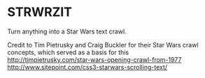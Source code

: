 STRWRZIT
==========
Turn anything into a Star Wars text crawl.

Credit to Tim Pietrusky and Craig Buckler for their Star Wars crawl concepts, which served as a basis for this<br />
http://timpietrusky.com/star-wars-opening-crawl-from-1977<br />
http://www.sitepoint.com/css3-starwars-scrolling-text/
